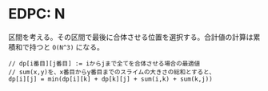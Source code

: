 # EDPC: N

区間を考える。その区間で最後に合体させる位置を選択する。合計値の計算は累積和で持つと `O(N^3)` になる。

```
// dp[i番目][j番目] := iからjまで全てを合体させる場合の最適値
// sum(x,y)を、x番目からy番目までのスライムの大きさの総和とすると、
dp[i][j] = min(dp[i][k] + dp[k][j] + sum(i,k) + sum(k,j))
```
